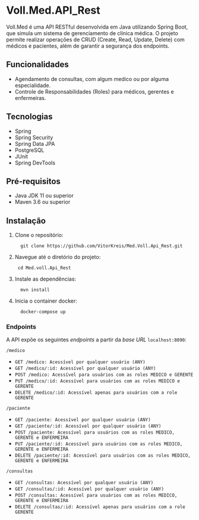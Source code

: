 ﻿# Voll.Med.API_Rest 
Voll.Med é uma API RESTful desenvolvida em Java utilizando Spring Boot, que simula um sistema de gerenciamento de clínica médica. O
projeto permite realizar operações de CRUD (Create, Read, Update, Delete) com médicos e pacientes, além de garantir a segurança dos endpoints.

## Funcionalidades
- Agendamento de consultas, com algum medico ou por alguma especialidade.
- Controle de Responsabilidades (Roles) para médicos, gerentes e enfermeiras.


## Tecnologias
- Spring
- Spring Security
- Spring Data JPA
- PostgreSQL
- JUnit
- Spring DevTools

## Pré-requisitos
- Java JDK 11 ou superior
- Maven 3.6 ou superior

## Instalação
1. Clone o repositório:
     ```
       git clone https://github.com/VitorKreis/Med.Voll.Api_Rest.git
     ```
2. Navegue até o diretório do projeto:
      ```
       cd Med.voll.Api_Rest
     ```
3. Instale as dependências:
     ```
       mvn install
     ```
4. Inicia o container docker:
     ```
       docker-compose up
     ```

### Endpoints

A API expõe os seguintes *endpoints* a partir da *base URL* `localhost:8090`:

`/medico`
* `GET /medico: Acessível por qualquer usuário (ANY)`
* `GET /medico/:id: Acessível por qualquer usuário (ANY)`
* `POST /medico: Acessível para usuários com as roles MEDICO e GERENTE`
* `PUT /medico/:id: Acessível para usuários com as roles MEDICO e GERENTE`
* `DELETE /medico/:id: Acessível apenas para usuários com a role GERENTE`

`/paciente`
* `GET /paciente: Acessível por qualquer usuário (ANY)`
* `GET /paciente/:id: Acessível por qualquer usuário (ANY)`
* `POST /paciente: Acessível para usuários com as roles MEDICO, GERENTE e ENFERMEIRA`
* `PUT /paciente/:id: Acessível para usuários com as roles MEDICO, GERENTE e ENFERMEIRA`
* `DELETE /paciente/:id: Acessível para usuários com as roles MEDICO, GERENTE e ENFERMEIRA`

`/consultas`
* `GET /consultas: Acessível por qualquer usuário (ANY)`
* `GET /consultas/:id: Acessível por qualquer usuário (ANY)`
* `POST /consultas: Acessível para usuários com as roles MEDICO, GERENTE e ENFERMEIRA`
* `DELETE /consultas/:id: Acessível apenas para usuários com a role GERENTE`
